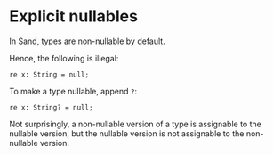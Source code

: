 # Explicit nullables

In Sand, types are non-nullable by default.

Hence, the following is illegal:

```sand
re x: String = null;
```

To make a type nullable, append `?`:

```sand
re x: String? = null;
```

Not surprisingly, a non-nullable version of a type is assignable to the nullable version, but the nullable version is not assignable to the non-nullable version.
